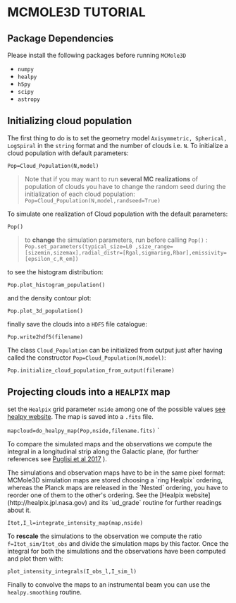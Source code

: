 # MCMOLE3D  TUTORIAL

## Package Dependencies
Please install the following packages  before running `MCMole3D`
- `numpy`
- `healpy`
- `h5py`
- `scipy`
- `astropy`

## Initializing cloud population

The first thing to do is to set the geometry model `Axisymmetric, Spherical, LogSpiral` in the `string` format and the number of clouds i.e. `N`. To initialize a cloud population with default parameters:

`Pop=Cloud_Population(N,model)
`
>Note that if you may want to run **several MC realizations** of population of clouds you have to change the random seed during the initialization of each cloud population:
`Pop=Cloud_Population(N,model,randseed=True)`


To simulate one realization of Cloud population with the default parameters:

`Pop()
`

>to **change** the simulation parameters, run before calling `Pop()` :
`Pop.set_parameters(typical_size=L0 ,size_range=[sizemin,sizemax],radial_distr=[Rgal,sigmaring,Rbar],emissivity=[epsilon_c,R_em])`

to see the histogram distribution:

`Pop.plot_histogram_population() `

and the density contour plot:

`Pop.plot_3d_population()`

finally save the clouds into a `HDF5` file catalogue:

`Pop.write2hdf5(filename)`


The class `Cloud_Population` can be initialized from output just after having called the constructor `Pop=Cloud_Population(N,model)`:

`Pop.initialize_cloud_population_from_output(filename)`

## Projecting clouds into a `HEALPIX` map
set the `Healpix` grid parameter `nside` among one of the possible values [see healpy website](http://healpy.readthedocs.io/en/latest/). The map is  saved into a `.fits` file.

`mapcloud=do_healpy_map(Pop,nside,filename.fits)`
`

To compare the simulated maps and the observations we compute the integral in a longitudinal strip  along the Galactic plane, (for further references see [Puglisi et al 2017](http://arxiv.org/abs/1701.07856) ).

<aside class="warning">
The simulations and observation  maps have to be in the same pixel format:  MCMole3D simulation maps are stored choosing a  `ring Healpix` ordering, whereas the Planck maps are released in the `Nested` ordering, you have to reorder one of them to the other's ordering.
See the [Healpix website](http://healpix.jpl.nasa.gov) and its `ud_grade` routine  for further readings about it.
</aside>

`Itot,I_l=integrate_intensity_map(map,nside)`

To **rescale** the simulations to the observation we compute the ratio `f=Itot_sim/Itot_obs`   and divide the simulation maps by this factor.
Once  the integral for both the simulations and the observations  have been computed and plot them with:

`plot_intensity_integrals(I_obs_l,I_sim_l)`

Finally to convolve the maps  to an instrumental beam you can use the `healpy.smoothing` routine.
